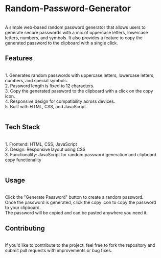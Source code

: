 # Random-Password-Generator
<br>
A simple web-based random password generator that allows users to generate secure passwords with a mix of uppercase letters, lowercase letters, numbers, and symbols. It also provides a feature to copy the generated password to the clipboard with a single click.
<br>
<b><h2>Features</h2></b><br>
1. Generates random passwords with uppercase letters, lowercase letters, numbers, and special symbols.<br>
2. Password length is fixed to 12 characters.<br>
3. Copy the generated password to the clipboard with a click on the copy icon.<br>
4. Responsive design for compatibility across devices.<br>
5. Built with HTML, CSS, and JavaScript.<br>
<br>
<b><h2>Tech Stack</h2></b><br>
1. Frontend: HTML, CSS, JavaScript<br>
2. Design: Responsive layout using CSS<br>
3. Functionality: JavaScript for random password generation and clipboard copy functionality<br>
<br>
<b><h2>Usage</h2></b><br>
Click the "Generate Password" button to create a random password.<br>
Once the password is generated, click the copy icon to copy the password to your clipboard.<br>
The password will be copied and can be pasted anywhere you need it.<br>
<b><h2>Contributing</h2></b><br>
If you'd like to contribute to the project, feel free to fork the repository and submit pull requests with improvements or bug fixes.
